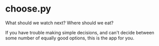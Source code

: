 # choose.py

What should we watch next? Where should we eat?

If you have trouble making simple decisions, and can't decide between some number of equally good options, this is the app for you.
